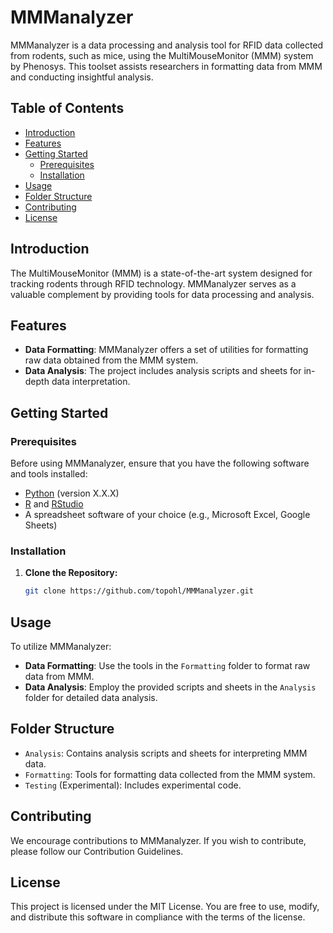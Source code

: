 # MMManalyzer

MMManalyzer is a data processing and analysis tool for RFID data collected from rodents, such as mice, using the MultiMouseMonitor (MMM) system by Phenosys. This toolset assists researchers in formatting data from MMM and conducting insightful analysis.

## Table of Contents

- [Introduction](#introduction)
- [Features](#features)
- [Getting Started](#getting-started)
  - [Prerequisites](#prerequisites)
  - [Installation](#installation)
- [Usage](#usage)
- [Folder Structure](#folder-structure)
- [Contributing](#contributing)
- [License](#license)

## Introduction

The MultiMouseMonitor (MMM) is a state-of-the-art system designed for tracking rodents through RFID technology. MMManalyzer serves as a valuable complement by providing tools for data processing and analysis.

## Features

- **Data Formatting**: MMManalyzer offers a set of utilities for formatting raw data obtained from the MMM system.
- **Data Analysis**: The project includes analysis scripts and sheets for in-depth data interpretation.

## Getting Started

### Prerequisites

Before using MMManalyzer, ensure that you have the following software and tools installed:

- [Python](https://www.python.org/) (version X.X.X)
- [R](https://cran.r-project.org/) and [RStudio](https://posit.co/download/rstudio-desktop/)
- A spreadsheet software of your choice (e.g., Microsoft Excel, Google Sheets)

### Installation

1. **Clone the Repository:**

   ```bash
   git clone https://github.com/topohl/MMManalyzer.git

## Usage

To utilize MMManalyzer:

- **Data Formatting**: Use the tools in the `Formatting` folder to format raw data from MMM.
- **Data Analysis**: Employ the provided scripts and sheets in the `Analysis` folder for detailed data analysis.

## Folder Structure

- `Analysis`: Contains analysis scripts and sheets for interpreting MMM data.
- `Formatting`: Tools for formatting data collected from the MMM system.
- `Testing` (Experimental): Includes experimental code.
## Contributing

We encourage contributions to MMManalyzer. If you wish to contribute, please follow our Contribution Guidelines.

## License

This project is licensed under the MIT License. You are free to use, modify, and distribute this software in compliance with the terms of the license.
